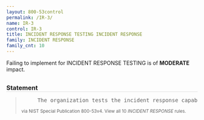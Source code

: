 ```yaml
---
layout: 800-53control
permalink: /IR-3/
name: IR-3
control: IR-3
title: INCIDENT RESPONSE TESTING INCIDENT RESPONSE
family: INCIDENT RESPONSE
family_cnt: 10
---
```

<p class="text-warning">Failing to implement for INCIDENT RESPONSE TESTING is of <b>MODERATE</b> impact.</p>

<h3 style="border-bottom:1px solid #ddd;margin:30px 0 8px 0;">Statement</h3>
<blockquote>
<pre>     The organization tests the incident response capability for the information system [Assignment: organization-defined frequency] using [Assignment: organization-defined tests] to determine the incident response effectiveness and documents the results. 
</pre>
<p><small>via NIST Special Publication 800-53v4. View all 10 <i>INCIDENT RESPONSE</i> rules. <a href="/cce/ssg/group/$Group_id"><span class="glyphicon glyphicon-link"></span></a> </small></p>
</blockquote>


